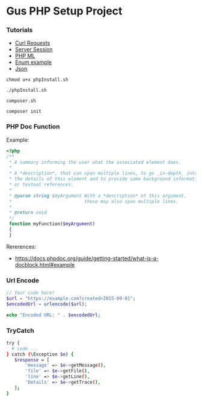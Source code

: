 # Gus PHP Setup Project

### Tutorials
- [Curl Requests](./tutorials/curlRequests.md)
- [Server Session](./tutorials/serverSession.md)
- [PHP ML](./tutorials/php_ml.md)
- [Enum example](./tutorials/enum.md)
- [Json](./tutorials/json.md)

```
chmod u+x phpInstall.sh

./phpInstall.sh

composer.sh

composer init
```
### PHP Doc Function
Example:
```php
<?php
/**
 * A summary informing the user what the associated element does.
 *
 * A *description*, that can span multiple lines, to go _in-depth_ into
 * the details of this element and to provide some background information
 * or textual references.
 *
 * @param string $myArgument With a *description* of this argument,
 *                           these may also span multiple lines.
 *
 * @return void
 */
 function myFunction($myArgument)
 {
 }
```
Rererences:
- https://docs.phpdoc.org/guide/getting-started/what-is-a-docblock.html#example
### Url Encode
```php
// Your code here!
$url = "https://example.com?created>2015-09-01";
$encodedUrl = urlencode($url);

echo "Encoded URL: " . $encodedUrl;
```
### TryCatch
```sh
try {
  # code ...
} catch (\Exception $e) {
   $response = [
       'message' => $e->getMessage(),
       'file' => $e->getFile(),
       'line' => $e->getLine(),
       'Details' => $e->getTrace(),
   ];
}
```
